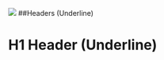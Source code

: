 ![](https://sistema.istbm.edu.pe/vistas/img/usuarios/webgvi/NEWH7832.png)
##Headers (Underline)

H1 Header (Underline)
=============
